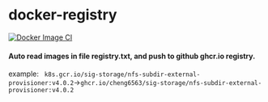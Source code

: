 # docker-registry

[![Docker Image CI](https://github.com/cheng6563/docker-registry/actions/workflows/docker-image.yml/badge.svg)](https://github.com/cheng6563/docker-registry/actions/workflows/docker-image.yml)

#### Auto read images in file registry.txt, and push to github ghcr.io registry.

example: ` k8s.gcr.io/sig-storage/nfs-subdir-external-provisioner:v4.0.2`->`ghcr.io/cheng6563/sig-storage/nfs-subdir-external-provisioner:v4.0.2`
